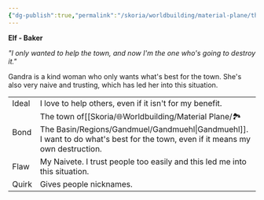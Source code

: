 ```yaml
---
{"dg-publish":true,"permalink":"/skoria/worldbuilding/material-plane/the-basin/regions/gandmuel/gandra/","title":"Gandra","noteIcon":"SideNPC","created":"2023-01-25T02:26:53.810+01:00","updated":"2023-04-10T21:45:18.612+02:00"}
---
```


**Elf - Baker**

_"I only wanted to help the town, and now I'm the one who's going to destroy it."_

Gandra is a kind woman who only wants what's best for the town. She's also very naive and trusting, which has led her into this situation.

|       |                                                                                                   |
| -- | - |
| Ideal | I love to help others, even if it isn't for my benefit.                                           |
| Bond  | The town of[[Skoria/🌐Worldbuilding/Material Plane/🏞️The Basin/Regions/Gandmuel/Gandmuehl\|Gandmuehl]]. I want to do what's best for the town, even if it means my own destruction. |
| Flaw  | My Naivete. I trust people too easily and this led me into this situation.                        |
| Quirk | Gives people nicknames.                                                                           |

